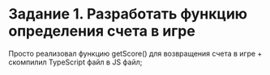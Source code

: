 # Задание 1. Разработать функцию определения счета в игре

Просто реализовал функцию getScore() для возвращения счета в игре + скомпилил TypeScript файл в JS файл;
